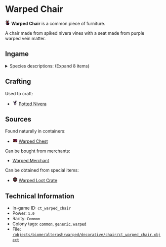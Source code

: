 # Warped Chair

<img src="https://raw.githubusercontent.com/Ceterai/Enternia/main/objects/biome/alterash/warped/decorative/chair/icon.png" alt="Warped Chair icon" loading="lazy" height="16px" width="auto" /> **Warped Chair** is a common piece of furniture.

A chair made from spiked nivera vines with a seat made from purple warped vein matter.

## Ingame

<details markdown="1"><summary>Species descriptions: (Expand 8 items)</summary>

- Alta: Usually nivera spikes are sharp and filled with poison, but not this time I guess.
- Apex: A chair made of vines. With spikes. Do you still want to sit?
- Avian: This chair looks like it's not from this world.
- Floran: Evil chair made from warpy plantsss. Floran should beware.
- Glitch: Indignant. How masochistical do you need to be to even think about sitting here?
- Human: Everything about this chair is wrong! Just everything!
- Hylotl: This chair has a really interesting swirl around its back. Although everything else about it is terrifying.
- Novakid: A frightfully lookin' chair with sharp spikes.

</details>

## Crafting

Used to craft:

- <img src="https://raw.githubusercontent.com/Ceterai/Enternia/main/objects/alta/special/plants/pots/flowers/nivera/icon.png" alt="Potted Nivera icon" loading="lazy" height="16px" width="auto" /> [Potted Nivera](https://ceterai.github.io/MyEnternia/Wiki/PottedNivera)

## Sources

Found naturally in containers:

- <img src="https://raw.githubusercontent.com/Ceterai/Enternia/main/objects/biome/alterash/warped/decorative/chest/icon.png" alt="Warped Chest icon" loading="lazy" height="16px" width="auto" /> [Warped Chest](https://ceterai.github.io/MyEnternia/Wiki/WarpedChest)

Can be bought from merchants:

- [Warped Merchant](https://ceterai.github.io/MyEnternia/Wiki/WarpedMerchant)

Can be obtained from special items:

- <img src="https://raw.githubusercontent.com/Ceterai/Enternia/main/items/active/alta/loot/biome/ct_warped_loot.png" alt="Warped Loot Crate icon" loading="lazy" height="16px" width="auto" /> [Warped Loot Crate](https://ceterai.github.io/MyEnternia/Wiki/WarpedLootCrate)

## Technical Information

- In-game ID: `ct_warped_chair`
- Power: `1.0`
- Rarity: `Common`
- Colony tags: [`common`](https://ceterai.github.io/MyEnternia/Wiki/Tags/Common), [`generic`](https://ceterai.github.io/MyEnternia/Wiki/Tags/Generic), [`warped`](https://ceterai.github.io/MyEnternia/Wiki/Tags/Warped)
- File: [`/objects/biome/alterash/warped/decorative/chair/ct_warped_chair.object`](https://github.com/Ceterai/Enternia/blob/main/objects/biome/alterash/warped/decorative/chair/ct_warped_chair.object)
